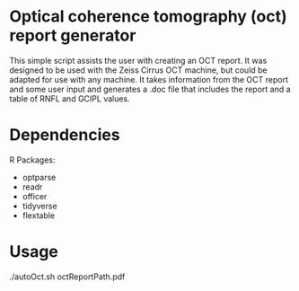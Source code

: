 # Optical coherence tomography (oct) report generator
This simple script assists the user with creating an OCT report. It was designed to be used with the Zeiss Cirrus OCT machine, but could be adapted for use with any machine. It takes information from the OCT report and some user input and generates a .doc file that includes the report and a table of RNFL and GCIPL values. 

# Dependencies
R Packages:
- optparse
- readr
- officer
- tidyverse
- flextable

# Usage
./autoOct.sh octReportPath.pdf
